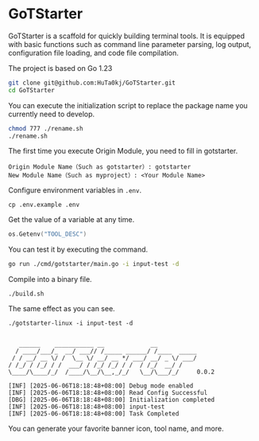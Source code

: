 # GoTStarter
GoTStarter is a scaffold for quickly building terminal tools. It is equipped with basic functions such as command line parameter parsing, log output, configuration file loading, and code file compilation.

The project is based on Go 1.23

```bash
git clone git@github.com:HuTa0kj/GoTStarter.git
cd GoTStarter
```

You can execute the initialization script to replace the package name you currently need to develop.

```bash
chmod 777 ./rename.sh
./rename.sh
```

The first time you execute Origin Module, you need to fill in gotstarter.

```
Origin Module Name（Such as gotstarter）: gotstarter
New Module Name（Such as myproject）: <Your Module Name>
```

Configure environment variables in `.env`.

```
cp .env.example .env
```

Get the value of a variable at any time.

```go
os.Getenv("TOOL_DESC")
```

You can test it by executing the command.

```bash
go run ./cmd/gotstarter/main.go -i input-test -d
```

Compile into a binary file.

```
./build.sh
```

The same effect as you can see.

```
./gotstarter-linux -i input-test -d
```

```

   ______    ___________ __             __           
  / ____/___/_  __/ ___// /_____ ______/ /____  _____
 / / __/ __ \/ /  \__ \/ __/ __ */ ___/ __/ _ \/ ___/
/ /_/ / /_/ / /  ___/ / /_/ /_/ / /  / /_/  __/ /
\____/\____/_/  /____/\__/\__,_/_/   \__/\___/_/     0.0.2

[INF] [2025-06-06T18:18:48+08:00] Debug mode enabled
[INF] [2025-06-06T18:18:48+08:00] Read Config Successful
[DBG] [2025-06-06T18:18:48+08:00] Initialization completed
[INF] [2025-06-06T18:18:48+08:00] input-test
[INF] [2025-06-06T18:18:48+08:00] Task Completed

```

You can generate your favorite banner icon, tool name, and more.
